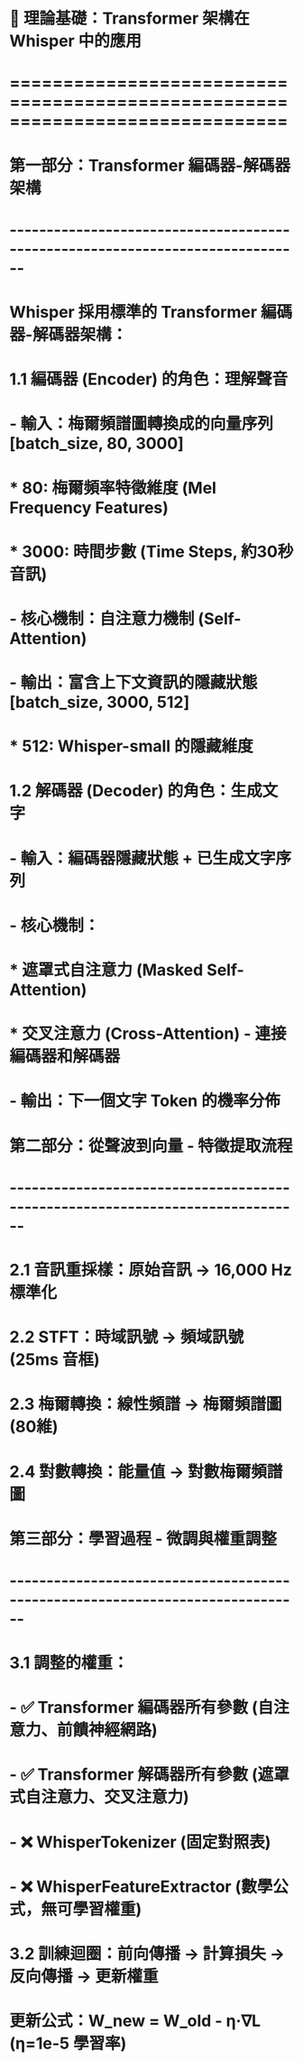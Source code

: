 # 
# 🧠 理論基礎：Transformer 架構在 Whisper 中的應用
# ==============================================================================
# 
# 第一部分：Transformer 編碼器-解碼器架構
# ------------------------------------------------------------------------------
# Whisper 採用標準的 Transformer 編碼器-解碼器架構：
# 
# 1.1 編碼器 (Encoder) 的角色：理解聲音
# - 輸入：梅爾頻譜圖轉換成的向量序列 [batch_size, 80, 3000]
#   * 80: 梅爾頻率特徵維度 (Mel Frequency Features)
#   * 3000: 時間步數 (Time Steps, 約30秒音訊)
# - 核心機制：自注意力機制 (Self-Attention)
# - 輸出：富含上下文資訊的隱藏狀態 [batch_size, 3000, 512]
#   * 512: Whisper-small 的隱藏維度
# 
# 1.2 解碼器 (Decoder) 的角色：生成文字
# - 輸入：編碼器隱藏狀態 + 已生成文字序列
# - 核心機制：
#   * 遮罩式自注意力 (Masked Self-Attention)
#   * 交叉注意力 (Cross-Attention) - 連接編碼器和解碼器
# - 輸出：下一個文字 Token 的機率分佈
# 
# 第二部分：從聲波到向量 - 特徵提取流程
# ------------------------------------------------------------------------------
# 2.1 音訊重採樣：原始音訊 → 16,000 Hz 標準化
# 2.2 STFT：時域訊號 → 頻域訊號 (25ms 音框)
# 2.3 梅爾轉換：線性頻譜 → 梅爾頻譜圖 (80維)
# 2.4 對數轉換：能量值 → 對數梅爾頻譜圖
# 
# 第三部分：學習過程 - 微調與權重調整
# ------------------------------------------------------------------------------
# 3.1 調整的權重：
# - ✅ Transformer 編碼器所有參數 (自注意力、前饋神經網路)
# - ✅ Transformer 解碼器所有參數 (遮罩式自注意力、交叉注意力)
# - ❌ WhisperTokenizer (固定對照表)
# - ❌ WhisperFeatureExtractor (數學公式，無可學習權重)
# 
# 3.2 訓練迴圈：前向傳播 → 計算損失 → 反向傳播 → 更新權重
# 更新公式：W_new = W_old - η·∇L (η=1e-5 學習率)
# 